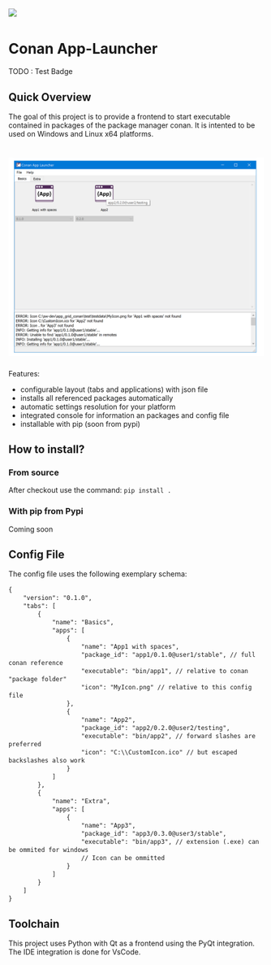# <img src="./src/conan_app_launcher/icon.ico" width="128">

# Conan App-Launcher

TODO : Test Badge 

## Quick Overview

The goal of this project is to provide a frontend to start executable contained in packages of the package manager conan. It is intented to be used on Windows and Linux x64 platforms.


# <img src="./doc/screenshot.png" width="1024">

Features:
- configurable layout (tabs and applications) with json file
- installs all referenced packages automatically
- automatic settings resolution for your platform
- integrated console for information an packages and config file
- installable with pip (soon from pypi)

## How to install?

### From source

After checkout use the command:
`pip install .`

### With pip from Pypi
Coming soon

## Config File

The config file uses the following exemplary schema:

    {
        "version": "0.1.0",
        "tabs": [
            {
                "name": "Basics",
                "apps": [
                    {
                        "name": "App1 with spaces", 
                        "package_id": "app1/0.1.0@user1/stable", // full conan reference
                        "executable": "bin/app1", // relative to conan "package folder"
                        "icon": "MyIcon.png" // relative to this config file
                    },
                    {
                        "name": "App2",
                        "package_id": "app2/0.2.0@user2/testing",
                        "executable": "bin/app2", // forward slashes are preferred
                        "icon": "C:\\CustomIcon.ico" // but escaped backslashes also work
                    }
                ]
            },
            {
                "name": "Extra",
                "apps": [
                    {
                        "name": "App3",
                        "package_id": "app3/0.3.0@user3/stable",
                        "executable": "bin/app3", // extension (.exe) can be ommited for windows
                        // Icon can be ommitted
                    }
                ]
            }
        ]
    }

## Toolchain

This project uses Python with Qt as a frontend using the PyQt integration.
The IDE integration is done for VsCode.
